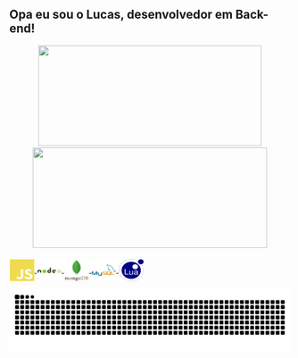 ## Opa eu sou o Lucas, desenvolvedor em Back-end!

<div align="center">
  <a href="https://github.com/hype2557">
  <img height="180em" width="400em" src="https://github-readme-stats.vercel.app/api?username=hype2557&show_icons=true&theme=dracula&include_all_commits=true&count_private=true"/>
  <img height="180em" width="420em" src="https://github-readme-stats.vercel.app/api/top-langs/?username=hype2557&layout=compact&langs_count=7&theme=dracula"/>
</div>
  
<div style="display: inline_block"><br>
  <a href="https://developer.mozilla.org/en-US/docs/Web/JavaScript" target="_blank"><img align="center" alt="Hype-Js" height="40" width="45" src="https://raw.githubusercontent.com/devicons/devicon/master/icons/javascript/javascript-plain.svg">
  <a href="https://nodejs.org" target="_blank"><img align="center" alt="Hype-NodeJS" height="40" width="45" src="https://raw.githubusercontent.com/devicons/devicon/master/icons/nodejs/nodejs-original-wordmark.svg">
  <a href="https://www.mongodb.com/" target="_blank"><img align="center" alt="Hype-MongoDB" height="40" width="45" src="https://raw.githubusercontent.com/devicons/devicon/master/icons/mongodb/mongodb-original-wordmark.svg">
  <a href="https://www.mysql.com/" target="_blank"><img align="center" alt="Hype-MySQL" height="40" width="45" src="https://raw.githubusercontent.com/devicons/devicon/master/icons/mysql/mysql-original-wordmark.svg">
    <a href="https://www.lua.org/" target="_blank"><img align="center" alt="Hype-Lua" height="40" width="45" src="https://raw.githubusercontent.com/devicons/devicon/master/icons/lua/lua-original-wordmark.svg">
    
    
  ![Snake animation](https://github.com/hype2557/hype2557/blob/output/github-contribution-grid-snake.svg)
</div>

